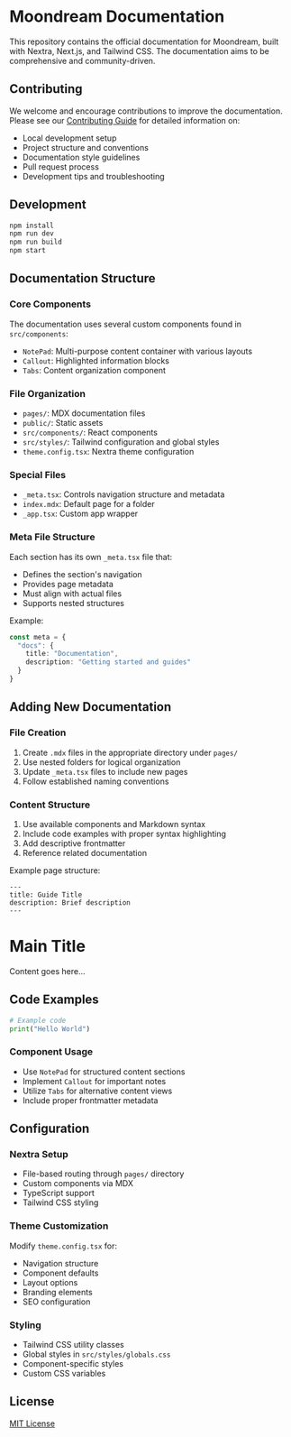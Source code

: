 # Moondream Documentation

This repository contains the official documentation for Moondream, built with Nextra, Next.js, and Tailwind CSS. The documentation aims to be comprehensive and community-driven.

## Contributing

We welcome and encourage contributions to improve the documentation. Please see our [Contributing Guide](CONTRIBUTING.md) for detailed information on:

- Local development setup
- Project structure and conventions
- Documentation style guidelines
- Pull request process
- Development tips and troubleshooting

## Development

~~~bash
npm install
npm run dev
npm run build
npm start
~~~

## Documentation Structure

### Core Components

The documentation uses several custom components found in `src/components`:
- `NotePad`: Multi-purpose content container with various layouts
- `Callout`: Highlighted information blocks
- `Tabs`: Content organization component

### File Organization

- `pages/`: MDX documentation files
- `public/`: Static assets
- `src/components/`: React components
- `src/styles/`: Tailwind configuration and global styles
- `theme.config.tsx`: Nextra theme configuration

### Special Files

- `_meta.tsx`: Controls navigation structure and metadata
- `index.mdx`: Default page for a folder
- `_app.tsx`: Custom app wrapper

### Meta File Structure

Each section has its own `_meta.tsx` file that:
- Defines the section's navigation
- Provides page metadata
- Must align with actual files
- Supports nested structures

Example:
~~~typescript
const meta = {
  "docs": {
    title: "Documentation",
    description: "Getting started and guides"
  }
}
~~~

## Adding New Documentation

### File Creation
1. Create `.mdx` files in the appropriate directory under `pages/`
2. Use nested folders for logical organization
3. Update `_meta.tsx` files to include new pages
4. Follow established naming conventions

### Content Structure
1. Use available components and Markdown syntax
2. Include code examples with proper syntax highlighting
3. Add descriptive frontmatter
4. Reference related documentation

Example page structure:
```mdx
---
title: Guide Title
description: Brief description
---
```

# Main Title

<NotePad>
  <NotePad.Section title="Section">
    Content goes here...
  </NotePad.Section>
</NotePad>

## Code Examples

~~~python
# Example code
print("Hello World")
~~~


### Component Usage

- Use `NotePad` for structured content sections
- Implement `Callout` for important notes
- Utilize `Tabs` for alternative content views
- Include proper frontmatter metadata


## Configuration

### Nextra Setup

- File-based routing through `pages/` directory
- Custom components via MDX
- TypeScript support
- Tailwind CSS styling

### Theme Customization

Modify `theme.config.tsx` for:
- Navigation structure
- Component defaults
- Layout options
- Branding elements
- SEO configuration

### Styling

- Tailwind CSS utility classes
- Global styles in `src/styles/globals.css`
- Component-specific styles
- Custom CSS variables

## License

[MIT License](LICENSE)
